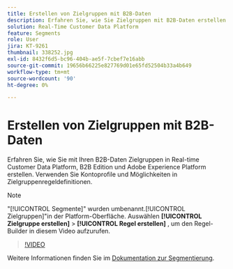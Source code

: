 ```yaml
---
title: Erstellen von Zielgruppen mit B2B-Daten
description: Erfahren Sie, wie Sie Zielgruppen mit B2B-Daten erstellen.
solution: Real-Time Customer Data Platform
feature: Segments
role: User
jira: KT-9261
thumbnail: 338252.jpg
exl-id: 8432f6d5-bc96-404b-ae5f-7cbef7e16abb
source-git-commit: 19656b66225e827769d01e65fd52504b33a4b649
workflow-type: tm+mt
source-wordcount: '90'
ht-degree: 0%

---
```


# Erstellen von Zielgruppen mit B2B-Daten

Erfahren Sie, wie Sie mit Ihren B2B-Daten Zielgruppen in Real-time Customer Data Platform, B2B Edition und Adobe Experience Platform erstellen. Verwenden Sie Kontoprofile und Möglichkeiten in Zielgruppenregeldefinitionen.

>[!NOTE]
>
> &quot;[!UICONTROL Segmente]&quot; wurden umbenannt.[!UICONTROL Zielgruppen]&quot;in der Platform-Oberfläche. Auswählen **[!UICONTROL Zielgruppe erstellen]** > **[!UICONTROL Regel erstellen]** , um den Regel-Builder in diesem Video aufzurufen.

>[!VIDEO](https://video.tv.adobe.com/v/338252?quality=12&learn=on)

Weitere Informationen finden Sie im [Dokumentation zur Segmentierung](https://experienceleague.adobe.com/docs/experience-platform/rtcdp/profile/profile-browse.html).
